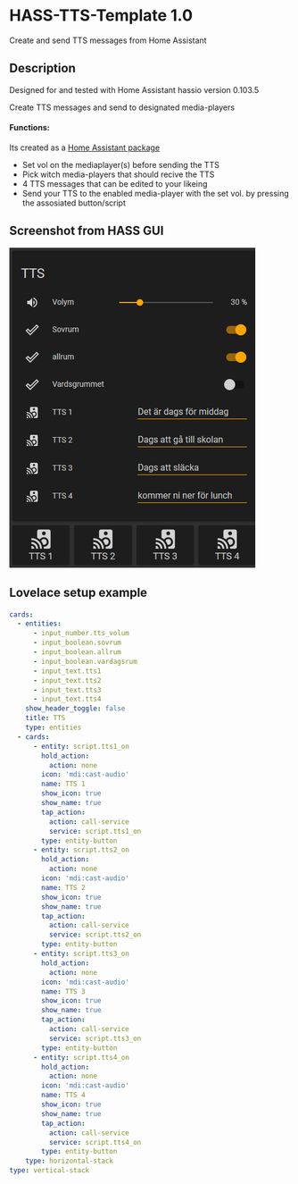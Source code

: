 # HASS-TTS-Template 1.0
Create and send TTS messages from Home Assistant

## Description
Designed for and tested with Home Assistant hassio version 0.103.5

Create TTS messages and send to designated media-players

 #### Functions:

Its created as a [Home Assistant package](https://home-assistant.io/docs/configuration/packages/)

* Set vol on the mediaplayer(s) before sending the TTS
* Pick witch media-players that should recive the TTS
* 4 TTS messages that can be edited to your likeing
* Send your TTS to the enabled media-player with the set vol. by pressing the assosiated button/script

## Screenshot from HASS GUI
<img src="https://github.com/Gnaget2/Hass-TTS.Template/blob/master/tts.png" alt="Screenshot" />

## Lovelace setup example

```yaml
cards:
  - entities:
      - input_number.tts_volum
      - input_boolean.sovrum
      - input_boolean.allrum
      - input_boolean.vardagsrum
      - input_text.tts1
      - input_text.tts2
      - input_text.tts3
      - input_text.tts4
    show_header_toggle: false
    title: TTS
    type: entities
  - cards:
      - entity: script.tts1_on
        hold_action:
          action: none
        icon: 'mdi:cast-audio'
        name: TTS 1
        show_icon: true
        show_name: true
        tap_action:
          action: call-service
          service: script.tts1_on
        type: entity-button
      - entity: script.tts2_on
        hold_action:
          action: none
        icon: 'mdi:cast-audio'
        name: TTS 2
        show_icon: true
        show_name: true
        tap_action:
          action: call-service
          service: script.tts2_on
        type: entity-button
      - entity: script.tts3_on
        hold_action:
          action: none
        icon: 'mdi:cast-audio'
        name: TTS 3
        show_icon: true
        show_name: true
        tap_action:
          action: call-service
          service: script.tts3_on
        type: entity-button
      - entity: script.tts4_on
        hold_action:
          action: none
        icon: 'mdi:cast-audio'
        name: TTS 4
        show_icon: true
        show_name: true
        tap_action:
          action: call-service
          service: script.tts4_on
        type: entity-button
    type: horizontal-stack
type: vertical-stack
```

